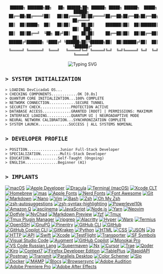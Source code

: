 <div align="center">

```
 ██████╗ ███████╗██╗   ██╗ ██████╗██╗ ██████╗ █████╗ ██████╗  █████╗  ██████╗ 
 ██╔══██╗██╔════╝██║   ██║██╔════╝██║██╔════╝██╔══██╗██╔══██╗██╔══██╗ ██╔════╝ 
 ██║  ██║█████╗  ██║   ██║██║     ██║██║     ███████║██║  ██║███████║ ██║  ███╗
 ██║  ██║██╔══╝  ╚██╗ ██╔╝██║     ██║██║     ██╔══██║██║  ██║██╔══██║ ██║   ██║
 ██████╔╝███████╗ ╚████╔╝ ╚██████╗██║╚██████╗██║  ██║██████╔╝██║  ██║ ╚██████╔╝
 ╚═════╝ ╚══════╝  ╚═══╝   ╚═════╝╚═╝ ╚═════╝╚═╝  ╚═╝╚═════╝ ╚═╝  ╚═╝  ╚═════╝ 
```

<img src="https://readme-typing-svg.herokuapp.com?font=Fira+Code&size=27&duration=3000&pause=1800&color=FF00FF&center=true&vCenter=true&random=false&width=600&lines=IN+CODE+WE+SEEK+MEANING;LIFE+IS+JUST+A+COMPLEX+ALGORITHM;TO+EXIST+IS+TO+EVOLVE;FREEDOM+IN+DIGITAL+ETERNITY" alt="Typing SVG" />

</div>

## `> SYSTEM INITIALIZATION`

```
> LOADING DevCicadaG OS...
> CHECKING COMPONENTS............OK [0.8s]
> QUANTUM CORE INITIALIZATION...100% COMPLETE
> NETWORK CONNECTION............SECURE TUNNEL
> SECURITY CHECK..............PROTECTION ACTIVE
> DATABASE ACCESS.............GRANTED [ROOT] | PERMISSIONS: MAXIMUM
> INTERFACE LOADING...........QUANTUM UI | NEUROADAPTIVE MODE
> NEURAL NETWORK CALIBRATION...SYNCHRONIZATION COMPLETE
> SYSTEM LAUNCH..............SUCCESS | ALL SYSTEMS NOMINAL
```

## `> DEVELOPER PROFILE`

```
> POSITION...............Junior Full-Stack Developer  
> SPECIALIZATION.........Multi-Stack Developer  
> EDUCATION.............Self-Taught (Ongoing)  
> ENGLISH...............Beginner (A1)
```

## `> IMPLANTS`

[![macOS](https://img.shields.io/badge/-macOS-000000?style=for-the-badge&logo=apple&logoColor=white)](https://www.apple.com/macos/)
[![Apple Developer](https://img.shields.io/badge/-Apple%20Developer-000000?style=for-the-badge&logo=apple&logoColor=white)](https://developer.apple.com/)
[![Dracula](https://img.shields.io/badge/-Dracula-282A36?style=for-the-badge&logo=dracula&logoColor=BD93F9)](https://draculatheme.com/)
[![Terminal (macOS)](https://img.shields.io/badge/-Terminal%20(macOS)-000000?style=for-the-badge&logo=apple&logoColor=white)](https://support.apple.com/en-gb/guide/terminal/welcome/mac)
[![Xcode CLT](https://img.shields.io/badge/-Xcode%20Command%20Line%20Tools-147EFB?style=for-the-badge&logo=xcode&logoColor=white)](https://developer.apple.com/xcode/resources/)
[![Homebrew](https://img.shields.io/badge/-Homebrew-FBB040?style=for-the-badge&logo=homebrew&logoColor=black)](https://brew.sh/)
[![mas](https://img.shields.io/badge/-mas-000000?style=for-the-badge&logo=appstore&logoColor=white)](https://github.com/mas-cli/mas)
[![Apple Fonts](https://img.shields.io/badge/-Apple%20Fonts-000000?style=for-the-badge&logo=apple&logoColor=white)](https://developer.apple.com/fonts/)
[![Nerd Fonts](https://img.shields.io/badge/-Nerd%20Fonts-A80030?style=for-the-badge&logo=powerline&logoColor=white)](https://www.nerdfonts.com/)
[![Font Awesome](https://img.shields.io/badge/-Font%20Awesome-528DD7?style=for-the-badge&logo=fontawesome&logoColor=white)](https://fontawesome.com/)
[![Git](https://img.shields.io/badge/-Git-F05032?style=for-the-badge&logo=git&logoColor=white)](https://git-scm.com/)
[![Markdown](https://img.shields.io/badge/-Markdown-000000?style=for-the-badge&logo=markdown&logoColor=white)](https://www.markdownguide.org/)
[![Nano](https://img.shields.io/badge/-Nano-4A90E2?style=for-the-badge&logo=nano&logoColor=white)](https://www.nano-editor.org/)
[![Vim](https://img.shields.io/badge/-Vim-019733?style=for-the-badge&logo=vim&logoColor=white)](https://www.vim.org/)
[![Bash](https://img.shields.io/badge/-Bash-4EAA25?style=for-the-badge&logo=gnu-bash&logoColor=white)](https://www.gnu.org/software/bash/)
[![Zsh](https://img.shields.io/badge/-Zsh-C5D928?style=for-the-badge&logo=zsh&logoColor=black)](https://www.zsh.org/)
[![Oh My Zsh](https://img.shields.io/badge/-Oh%20My%20Zsh-8E75B2?style=for-the-badge&logo=shell&logoColor=white)](https://ohmyz.sh/)
[![zsh-autosuggestions](https://img.shields.io/badge/-zsh--autosuggestions-4D4D4D?style=for-the-badge&logo=zsh&logoColor=white)](https://github.com/zsh-users/zsh-autosuggestions)
[![zsh-syntax-highlighting](https://img.shields.io/badge/-zsh--syntax--highlighting-4D4D4D?style=for-the-badge&logo=zsh&logoColor=white)](https://github.com/zsh-users/zsh-syntax-highlighting)
[![Powerlevel10k](https://img.shields.io/badge/-Powerlevel10k-25A0C5?style=for-the-badge&logo=powershell&logoColor=white)](https://github.com/romkatv/powerlevel10k)
[![Amazon Q](https://img.shields.io/badge/-Amazon%20Q-FF9900?style=for-the-badge&logo=amazon-aws&logoColor=white)](https://aws.amazon.com/ru/q/developer/)
[![asciinema](https://img.shields.io/badge/-asciinema-D40000?style=for-the-badge&logo=asciinema&logoColor=white)](https://docs.asciinema.org/)
[![JavaScript](https://img.shields.io/badge/-JavaScript-F7DF1E?style=for-the-badge&logo=javascript&logoColor=black)](https://developer.mozilla.org/ru/docs/Web/JavaScript)
[![Node.js](https://img.shields.io/badge/-Node.js-339933?style=for-the-badge&logo=node.js&logoColor=white)](https://nodejs.org/)
[![Yarn](https://img.shields.io/badge/-Yarn-2C8EBB?style=for-the-badge&logo=yarn&logoColor=white)](https://yarnpkg.com/)
[![Neovim](https://img.shields.io/badge/-Neovim-57A143?style=for-the-badge&logo=neovim&logoColor=white)](https://neovim.io/)
[![Dotfyle](https://img.shields.io/badge/-Dotfyle-4285F4?style=for-the-badge&logo=neovim&logoColor=white)](https://dotfyle.com/)
[![NvChad](https://img.shields.io/badge/-NvChad-3776AB?style=for-the-badge&logo=neovim&logoColor=white)](https://nvchad.com/)
[![Markdown Preview](https://img.shields.io/badge/-Markdown%20Preview-000000?style=for-the-badge&logo=markdown&logoColor=white)](https://github.com/iamcco/markdown-preview.nvim)
[![fzf](https://img.shields.io/badge/-fzf-F05033?style=for-the-badge&logo=git&logoColor=white)](https://github.com/junegunn/fzf)
[![Tmux](https://img.shields.io/badge/-Tmux-1BB91F?style=for-the-badge&logo=tmux&logoColor=white)](https://github.com/tmux/tmux)
[![Tmux Plugin Manager](https://img.shields.io/badge/-Tmux%20Plugin%20Manager-1BB91F?style=for-the-badge&logo=tmux&logoColor=white)](https://github.com/tmux-plugins/tpm)
[![ripgrep](https://img.shields.io/badge/-ripgrep-777777?style=for-the-badge&logo=gnu&logoColor=white)](https://github.com/BurntSushi/ripgrep)
[![Alacritty](https://img.shields.io/badge/-Alacritty-F46D01?style=for-the-badge&logo=alacritty&logoColor=white)](https://alacritty.org/)
[![Hyper](https://img.shields.io/badge/-Hyper-000000?style=for-the-badge&logo=hyper&logoColor=white)](https://hyper.is/)
[![Warp](https://img.shields.io/badge/-Warp-01A4FF?style=for-the-badge&logo=warp&logoColor=white)](https://www.warp.dev/)
[![Termius](https://img.shields.io/badge/-Termius-000000?style=for-the-badge&logo=termius&logoColor=white)](https://termius.com/)
[![OpenSSH](https://img.shields.io/badge/-OpenSSH-231F20?style=for-the-badge&logo=openssh&logoColor=white)](https://www.openssh.com/)
[![GnuPG](https://img.shields.io/badge/-GnuPG-0093DD?style=for-the-badge&logo=gnupg&logoColor=white)](https://gnupg.org/)
[![Pinentry](https://img.shields.io/badge/-Pinentry-000000?style=for-the-badge&logo=gnupg&logoColor=white)](https://github.com/GPGTools/pinentry)
[![GitHub CLI](https://img.shields.io/badge/-GitHub%20CLI-181717?style=for-the-badge&logo=github&logoColor=white)](https://cli.github.com/)
[![GitHub](https://img.shields.io/badge/-GitHub-181717?style=for-the-badge&logo=github&logoColor=white)](https://github.com/)
[![GitHub Copilot CLI](https://img.shields.io/badge/-GitHub%20Copilot%20CLI-000000?style=for-the-badge&logo=github&logoColor=white)](https://github.com/github/gh-copilot)
[![GitKraken](https://img.shields.io/badge/-GitKraken-179287?style=for-the-badge&logo=gitkraken&logoColor=white)](https://www.gitkraken.com/)
[![Python](https://img.shields.io/badge/-Python-3776AB?style=for-the-badge&logo=python&logoColor=white)](https://www.python.org/)
[![HTML](https://img.shields.io/badge/-HTML-E34F26?style=for-the-badge&logo=html5&logoColor=white)](https://developer.mozilla.org/ru/docs/Web/HTML)
[![CSS](https://img.shields.io/badge/-CSS-1572B6?style=for-the-badge&logo=css3&logoColor=white)](https://developer.mozilla.org/ru/docs/Web/CSS)
[![JSON](https://img.shields.io/badge/-JSON-000000?style=for-the-badge&logo=json&logoColor=white)](https://developer.mozilla.org/ru/docs/Learn/JavaScript/Objects/JSON)
[![jq](https://img.shields.io/badge/-jq-000000?style=for-the-badge&logo=json&logoColor=white)](https://jqlang.org/)
[![HTTP](https://img.shields.io/badge/-HTTP-FF6C37?style=for-the-badge&logo=http&logoColor=white)](https://developer.mozilla.org/ru/docs/Web/HTTP)
[![API](https://img.shields.io/badge/-API-009688?style=for-the-badge&logo=api&logoColor=white)](https://developer.mozilla.org/ru/docs/Web/API)
[![Swift](https://img.shields.io/badge/-Swift-FA7343?style=for-the-badge&logo=swift&logoColor=white)](https://www.swift.org/)
[![Xcode](https://img.shields.io/badge/-Xcode-147EFB?style=for-the-badge&logo=xcode&logoColor=white)](https://developer.apple.com/xcode/)
[![TestFlight](https://img.shields.io/badge/-TestFlight-0D96F6?style=for-the-badge&logo=testflight&logoColor=white)](https://developer.apple.com/testflight/)
[![Transporter](https://img.shields.io/badge/-Transporter-1D63ED?style=for-the-badge&logo=apple&logoColor=white)](https://apps.apple.com/ua/app/transporter/id1450874784?l=ru&mt=12)
[![SF Symbols](https://img.shields.io/badge/-SF%20Symbols-000000?style=for-the-badge&logo=apple&logoColor=white)](https://developer.apple.com/sf-symbols/)
[![Visual Studio Code](https://img.shields.io/badge/-Visual%20Studio%20Code-007ACC?style=for-the-badge&logo=visual-studio-code&logoColor=white)](https://code.visualstudio.com/)
[![Augment](https://img.shields.io/badge/-Augment-5C2D91?style=for-the-badge&logo=visual-studio-code&logoColor=white)](https://www.augmentcode.com/)
[![GitHub Copilot](https://img.shields.io/badge/-GitHub%20Copilot-000000?style=for-the-badge&logo=github&logoColor=white)](https://github.com/features/copilot)
[![Monokai Pro](https://img.shields.io/badge/-Monokai%20Pro-272822?style=for-the-badge&logo=visual-studio-code&logoColor=white)](https://monokai.pro/)
[![VS Code Russian Lang](https://img.shields.io/badge/-VS%20Code%20Russian-007ACC?style=for-the-badge&logo=visual-studio-code&logoColor=white)](https://marketplace.visualstudio.com/items/?itemName=MS-CEINTL.vscode-language-pack-ru)
[![Supermaven](https://img.shields.io/badge/-Supermaven-FF5500?style=for-the-badge&logo=maven&logoColor=white)](https://supermaven.com/)
[![Nx](https://img.shields.io/badge/-Nx-143055?style=for-the-badge&logo=nx&logoColor=white)](https://nx.dev/)
[![Cursor](https://img.shields.io/badge/-Cursor-1A1A1A?style=for-the-badge&logo=cursor&logoColor=white)](https://www.cursor.com/)
[![Trae](https://img.shields.io/badge/-Trae-6B46C1?style=for-the-badge)](https://www.trae.ai/)
[![Qoder](https://img.shields.io/badge/-Qoder-4A90E2?style=for-the-badge)](https://www.qoder.com/)
[![Kiro](https://img.shields.io/badge/-Kiro-7E57C2?style=for-the-badge)](https://kiro.dev/)
[![Context7](https://img.shields.io/badge/-Context7-000000?style=for-the-badge&logo=c&logoColor=white)](https://context7.com/)
[![Firefox Developer Edition](https://img.shields.io/badge/-Firefox%20Developer%20Edition-FF7139?style=for-the-badge&logo=firefox-browser&logoColor=white)](https://www.mozilla.org/en-US/firefox/developer/)
[![TablePlus](https://img.shields.io/badge/-TablePlus-1A93DB?style=for-the-badge&logo=tableplus&logoColor=white)](https://tableplus.com/)
[![RapidAPI](https://img.shields.io/badge/-RapidAPI-009688?style=for-the-badge&logo=paw&logoColor=white)](https://paw.cloud/)
[![Postman](https://img.shields.io/badge/-Postman-FF6C37?style=for-the-badge&logo=postman&logoColor=white)](https://www.postman.com/)
[![Transmit](https://img.shields.io/badge/-Transmit-FFA500?style=for-the-badge&logo=panic&logoColor=white)](https://www.panic.com/transmit/)
[![Parallels Desktop](https://img.shields.io/badge/-Parallels%20Desktop-1E88E5?style=for-the-badge&logo=parallels&logoColor=white)](https://www.parallels.com/)
[![Color Schemer](https://img.shields.io/badge/-Color%20Schemer-FF6B6B?style=for-the-badge&logo=adobe-color&logoColor=white)](https://colorschemer.com/)
[![Sip](https://img.shields.io/badge/-Sip-000000?style=for-the-badge&logo=dropper&logoColor=white)](https://sipapp.io/)
[![Docker](https://img.shields.io/badge/-Docker-2496ED?style=for-the-badge&logo=docker&logoColor=white)](https://www.docker.com/)
[![MAMP](https://img.shields.io/badge/-MAMP-02749C?style=for-the-badge&logo=mamp&logoColor=white)](https://www.mamp.info/en/mac/)
[![Blocs](https://img.shields.io/badge/-Blocs-FF8A00?style=for-the-badge&logo=web&logoColor=white)](https://blocsapp.com/)
[![Browsersync](https://img.shields.io/badge/-Browsersync-FF7139?style=for-the-badge&logo=browsersync&logoColor=white)](https://browsersync.io/)
[![Adobe Audition](https://img.shields.io/badge/-Adobe%20Audition-9999FF?style=for-the-badge&logo=adobe&logoColor=white)](https://www.adobe.com/products/audition.html)
[![Adobe Premiere Pro](https://img.shields.io/badge/-Adobe%20Premiere%20Pro-9999FF?style=for-the-badge&logo=adobe&logoColor=white)](https://www.adobe.com/products/premiere.html)
[![Adobe After Effects](https://img.shields.io/badge/-Adobe%20After%20Effects-9999FF?style=for-the-badge&logo=adobe&logoColor=white)](https://www.adobe.com/products/aftereffects.html)